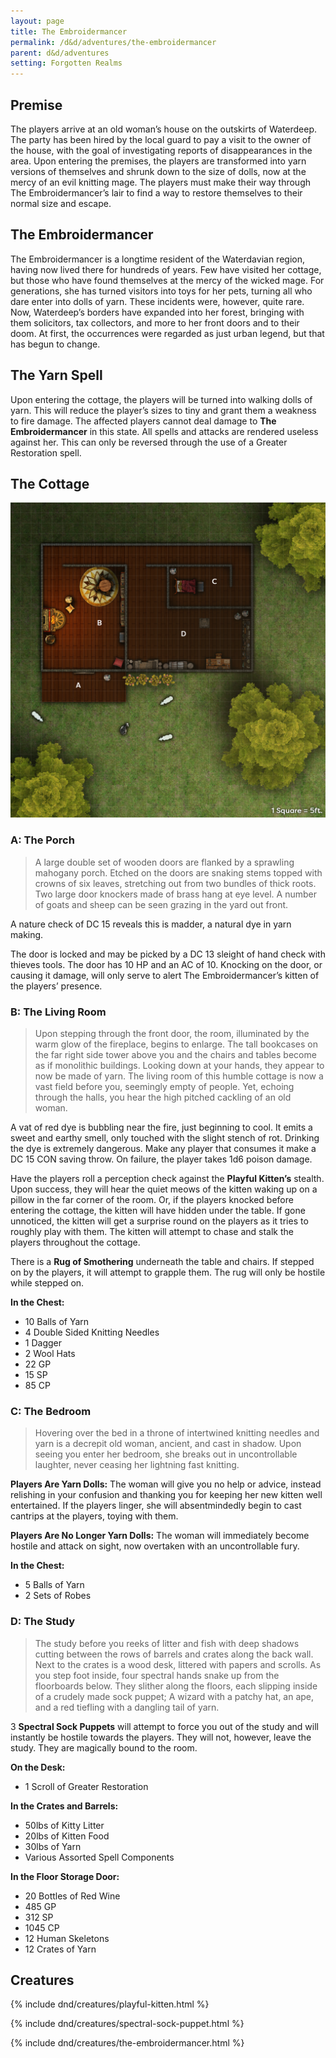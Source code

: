 ```yaml
---
layout: page
title: The Embroidermancer
permalink: /d&d/adventures/the-embroidermancer
parent: d&d/adventures
setting: Forgotten Realms
---
```


## Premise

The players arrive at an old woman’s house on the outskirts of Waterdeep. The party has been hired by the local guard to pay a visit to the owner of the house, with the goal of investigating reports of disappearances in the area. Upon entering the premises, the players are transformed into yarn versions of themselves and shrunk down to the size of dolls, now at the mercy of an evil knitting mage. The players must make their way through The Embroidermancer’s lair to find a way to restore themselves to their normal size and escape.

## The Embroidermancer

The Embroidermancer is a longtime resident of the Waterdavian region, having now lived there for hundreds of years. Few have visited her cottage, but those who have found themselves at the mercy of the wicked mage. For generations, she has turned visitors into toys for her pets, turning all who dare enter into dolls of yarn. These incidents were, however, quite rare. Now, Waterdeep’s borders have expanded into her forest, bringing with them solicitors, tax collectors, and more to her front doors and to their doom. At first, the occurrences were regarded as just urban legend, but that has begun to change.

## The Yarn Spell

Upon entering the cottage, the players will be turned into walking dolls of yarn. This will reduce the player’s sizes to tiny and grant them a weakness to fire damage. The affected players cannot deal damage to **The Embroidermancer** in this state. All spells and attacks are rendered useless against her. This can only be reversed through the use of a Greater Restoration spell.

## The Cottage 

![Emboridermancer Map](/assets/img/maps/emboridermancer-map.png)

### A: The Porch

> A large double set of wooden doors are flanked by a sprawling mahogany porch. Etched on the doors are snaking stems topped with crowns of six leaves, stretching out from two bundles of thick roots. Two large door knockers made of brass hang at eye level. A number of goats and sheep can be seen grazing in the yard out front.

A nature check of DC 15 reveals this is madder, a natural dye in yarn making.

The door is locked and may be picked by a DC 13 sleight of hand check with thieves tools. The door has 10 HP and an AC of 10. Knocking on the door, or causing it damage, will only serve to alert The Embroidermancer’s kitten of the players’ presence.

### B: The Living Room

> Upon stepping through the front door, the room, illuminated by the warm glow of the fireplace, begins to enlarge. The tall bookcases on the far right side tower above you and the chairs and tables become as if monolithic buildings. Looking down at your hands, they appear to now be made of yarn. The living room of this humble cottage is now a vast field before you, seemingly empty of people. Yet, echoing through the halls, you hear the high pitched cackling of an old woman.

A vat of red dye is bubbling near the fire, just beginning to cool. It emits a sweet and earthy smell, only touched with the slight stench of rot. Drinking the dye is extremely dangerous. Make any player that consumes it make a DC 15 CON saving throw. On failure, the player takes 1d6 poison damage.

Have the players roll a perception check against the **Playful Kitten’s** stealth. Upon success, they will hear the quiet meows of the kitten waking up on a pillow in the far corner of the room. Or, if the players knocked before entering the cottage, the kitten will have hidden under the table. If gone unnoticed, the kitten will get a surprise round on the players as it tries to roughly play with them. The kitten will attempt to chase and stalk the players throughout the cottage.

There is a **Rug of Smothering** underneath the table and chairs. If stepped on by the players, it will attempt to grapple them. The rug will only be hostile while stepped on.

**In the Chest:**

- 10 Balls of Yarn
- 4 Double Sided Knitting Needles
- 1 Dagger
- 2 Wool Hats
- 22 GP
- 15 SP
- 85 CP

### C: The Bedroom

> Hovering over the bed in a throne of intertwined knitting needles and yarn is a decrepit old woman, ancient, and cast in shadow. Upon seeing you enter her bedroom, she breaks out in uncontrollable laughter, never ceasing her lightning fast knitting.

**Players Are Yarn Dolls:** The woman will give you no help or advice, instead relishing in your confusion and thanking you for keeping her new kitten well entertained. If the players linger, she will absentmindedly begin to cast cantrips at the players, toying with them.

**Players Are No Longer Yarn Dolls:** The woman will immediately become hostile and attack on sight, now overtaken with an uncontrollable fury.

**In the Chest:**

- 5 Balls of Yarn
- 2 Sets of Robes

### D: The Study

> The study before you reeks of litter and fish with deep shadows cutting between the rows of barrels and crates along the back wall. Next to the crates is a wood desk, littered with papers and scrolls. As you step foot inside, four spectral hands snake up from the floorboards below. They slither along the floors, each slipping inside of a crudely made sock puppet; A wizard with a patchy hat, an ape, and a red tiefling with a dangling tail of yarn.

3 **Spectral Sock Puppets** will attempt to force you out of the study and will instantly be hostile towards the players. They will not, however, leave the study. They are magically bound to the room.

**On the Desk:**

- 1 Scroll of Greater Restoration

**In the Crates and Barrels:**

- 50lbs of Kitty Litter
- 20lbs of Kitten Food
- 30lbs of Yarn
- Various Assorted Spell Components

**In the Floor Storage Door:**

- 20 Bottles of Red Wine
- 485 GP
- 312 SP
- 1045 CP
- 12 Human Skeletons
- 12 Crates of Yarn

## Creatures

{% include dnd/creatures/playful-kitten.html %}

{% include dnd/creatures/spectral-sock-puppet.html %}

{% include dnd/creatures/the-embroidermancer.html %}